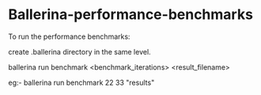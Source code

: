 # Ballerina-performance-benchmarks

To run the performance benchmarks:

create .ballerina directory in the same level.

ballerina run benchmark <warmUpIterations> <benchmark_iterations> <result_filename>

eg:- ballerina run benchmark  22 33 "results"
